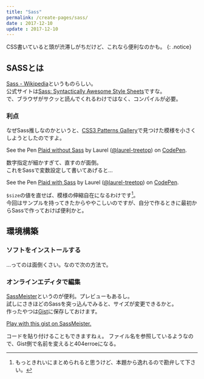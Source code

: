 ```yaml
---
title: "Sass"
permalink: /create-pages/sass/
date : 2017-12-10
update : 2017-12-10
---
```

CSS書いていると頭が渋滞しがちだけど、これなら便利なのかも。
{: .notice}

## SASSとは

[Sass - Wikipedia](https://ja.wikipedia.org/wiki/Sass)というものらしい。  
公式サイトは[Sass: Syntactically Awesome Style Sheets](http://sass-lang.com/)ですな。  
で、ブラウザがサクッと読んでくれるわけではなく、コンパイルが必要。  

### 利点
なぜSass推しなのかというと、[CSS3 Patterns Gallery](http://lea.verou.me/css3patterns/)で見つけた模様を小さくしようとしたのですよ。

<p data-height="400" data-theme-id="31931" data-slug-hash="LOwqYr" data-default-tab="css,result" data-user="laurel-treetop" data-embed-version="2" data-pen-title="Plaid  without Sass" class="codepen">See the Pen <a href="https://codepen.io/laurel-treetop/pen/LOwqYr/">Plaid  without Sass</a> by Laurel (<a href="https://codepen.io/laurel-treetop">@laurel-treetop</a>) on <a href="https://codepen.io">CodePen</a>.</p>
<script async src="https://production-assets.codepen.io/assets/embed/ei.js"></script>

数字指定が細かすぎて、直すのが面倒。  
これをSassで変数設定して書いてあげると…
<p data-height="400" data-theme-id="31931" data-slug-hash="vWovov" data-default-tab="css,result" data-user="laurel-treetop" data-embed-version="2" data-pen-title="Plaid with Sass" class="codepen">See the Pen <a href="https://codepen.io/laurel-treetop/pen/vWovov/">Plaid with Sass</a> by Laurel (<a href="https://codepen.io/laurel-treetop">@laurel-treetop</a>) on <a href="https://codepen.io">CodePen</a>.</p>
<script async src="https://production-assets.codepen.io/assets/embed/ei.js"></script>

`$size`の値を直せば、模様の伸縮自在になるわけです[^css2sass]。  
今回はサンプルを持ってきたからややこしいのですが、自分で作るときに最初からSassで作っておけば便利かと。

[^css2sass]: もっときれいにまとめられると思うけど、本題から逸れるので勘弁して下さい。

## 環境構築

### ソフトをインストールする

…ってのは面倒くさい。なので次の方法で。

### オンラインエディタで編集

[SassMeister](https://www.sassmeister.com/)というのが便利。プレビューもあるし。  
試しにさきほどのSassを突っ込んでみると、サイズが変更できるかと。  
作ったやつは[Gist](https://gist.github.com/)に保存しておけます。
<p class="sassmeister" data-gist-id="458966d78c3f3298ef363a07b3153ade" data-height="480" data-theme="tomorrow"><a href="https://www.sassmeister.com/gist/458966d78c3f3298ef363a07b3153ade">Play with this gist on SassMeister.</a></p><script src="https://cdn.sassmeister.com/js/embed.js" async></script>
コードを貼り付けることもできますねぇ。  
ファイル名を参照しているようなので、Gist側で名前を変えると404erroeになる。